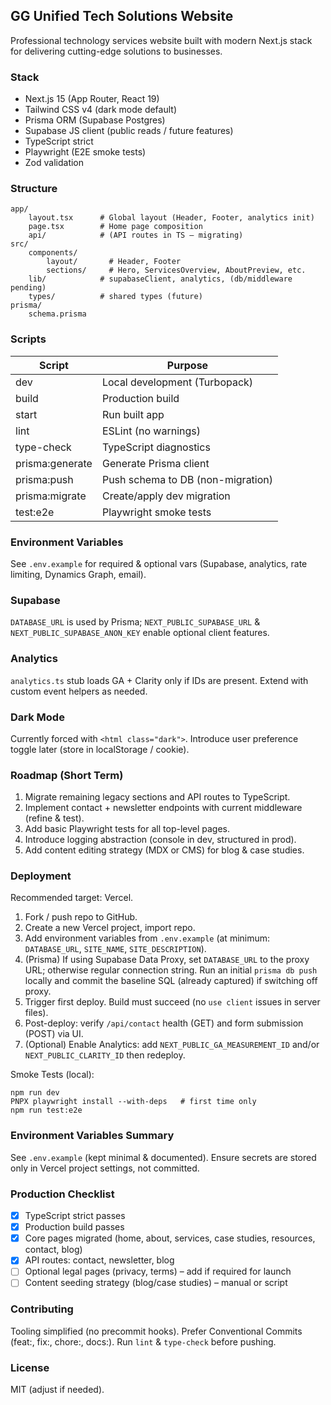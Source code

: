 ## GG Unified Tech Solutions Website

Professional technology services website built with modern Next.js stack for delivering cutting-edge solutions to businesses.

### Stack

- Next.js 15 (App Router, React 19)
- Tailwind CSS v4 (dark mode default)
- Prisma ORM (Supabase Postgres)
- Supabase JS client (public reads / future features)
- TypeScript strict
- Playwright (E2E smoke tests)
- Zod validation

### Structure

```
app/
	layout.tsx      # Global layout (Header, Footer, analytics init)
	page.tsx        # Home page composition
	api/            # (API routes in TS – migrating)
src/
	components/
		layout/       # Header, Footer
		sections/     # Hero, ServicesOverview, AboutPreview, etc.
	lib/            # supabaseClient, analytics, (db/middleware pending)
	types/          # shared types (future)
prisma/
	schema.prisma
```

### Scripts

| Script          | Purpose                           |
| --------------- | --------------------------------- |
| dev             | Local development (Turbopack)     |
| build           | Production build                  |
| start           | Run built app                     |
| lint            | ESLint (no warnings)              |
| type-check      | TypeScript diagnostics            |
| prisma:generate | Generate Prisma client            |
| prisma:push     | Push schema to DB (non-migration) |
| prisma:migrate  | Create/apply dev migration        |
| test:e2e        | Playwright smoke tests            |

### Environment Variables

See `.env.example` for required & optional vars (Supabase, analytics, rate limiting, Dynamics Graph, email).

### Supabase

`DATABASE_URL` is used by Prisma; `NEXT_PUBLIC_SUPABASE_URL` & `NEXT_PUBLIC_SUPABASE_ANON_KEY` enable optional client features.

### Analytics

`analytics.ts` stub loads GA + Clarity only if IDs are present. Extend with custom event helpers as needed.

### Dark Mode

Currently forced with `<html class="dark">`. Introduce user preference toggle later (store in localStorage / cookie).

### Roadmap (Short Term)

1. Migrate remaining legacy sections and API routes to TypeScript.
2. Implement contact + newsletter endpoints with current middleware (refine & test).
3. Add basic Playwright tests for all top-level pages.
4. Introduce logging abstraction (console in dev, structured in prod).
5. Add content editing strategy (MDX or CMS) for blog & case studies.

### Deployment

Recommended target: Vercel.

1. Fork / push repo to GitHub.
2. Create a new Vercel project, import repo.
3. Add environment variables from `.env.example` (at minimum: `DATABASE_URL`, `SITE_NAME`, `SITE_DESCRIPTION`).
4. (Prisma) If using Supabase Data Proxy, set `DATABASE_URL` to the proxy URL; otherwise regular connection string. Run an initial `prisma db push` locally and commit the baseline SQL (already captured) if switching off proxy.
5. Trigger first deploy. Build must succeed (no `use client` issues in server files).
6. Post-deploy: verify `/api/contact` health (GET) and form submission (POST) via UI.
7. (Optional) Enable Analytics: add `NEXT_PUBLIC_GA_MEASUREMENT_ID` and/or `NEXT_PUBLIC_CLARITY_ID` then redeploy.

Smoke Tests (local):

```
npm run dev
PNPX playwright install --with-deps   # first time only
npm run test:e2e
```

### Environment Variables Summary

See `.env.example` (kept minimal & documented). Ensure secrets are stored only in Vercel project settings, not committed.

### Production Checklist

- [x] TypeScript strict passes
- [x] Production build passes
- [x] Core pages migrated (home, about, services, case studies, resources, contact, blog)
- [x] API routes: contact, newsletter, blog
- [ ] Optional legal pages (privacy, terms) – add if required for launch
- [ ] Content seeding strategy (blog/case studies) – manual or script

### Contributing

Tooling simplified (no precommit hooks). Prefer Conventional Commits (feat:, fix:, chore:, docs:). Run `lint` & `type-check` before pushing.

### License

MIT (adjust if needed).
